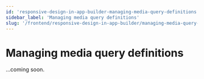 ```yaml
---
id: 'responsive-design-in-app-builder-managing-media-query-definitions'
sidebar_label: 'Managing media query definitions'
slug: '/frontend/responsive-design-in-app-builder/managing-media-query-definitions'
---
```


# Managing media query definitions

...coming soon.
